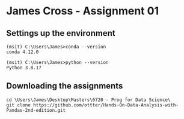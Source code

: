 # James Cross - Assignment 01

## Settings up the environment

```conda
(msit) C:\Users\James>conda --version
conda 4.12.0

(msit) C:\Users\James>python --version
Python 3.8.17
```

## Downloading the assignments

```terminal
cd \Users\James\Desktop\Masters\6720 - Prog for Data Science\
git clone https://github.com/ottter/Hands-On-Data-Analysis-with-Pandas-2nd-edition.git
```
